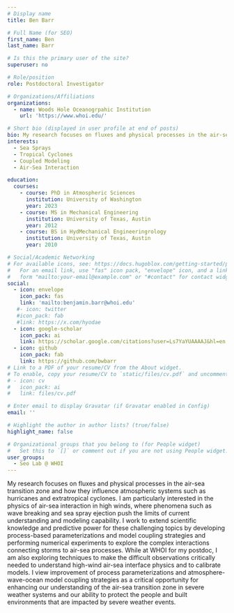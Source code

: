```yaml
---
# Display name
title: Ben Barr

# Full Name (for SEO)
first_name: Ben
last_name: Barr

# Is this the primary user of the site?
superuser: no

# Role/position
role: Postdoctoral Investigator

# Organizations/Affiliations
organizations:
  - name: Woods Hole Oceanogrpahic Institution
    url: 'https://www.whoi.edu/'

# Short bio (displayed in user profile at end of posts)
bio: My research focuses on fluxes and physical processes in the air-sea transition zone and how they influence atmospheric systems such as hurricanes and extratropical cyclones. I am particularly interested in the physics of air-sea interaction in high winds, where phenomena such as wave breaking and sea spray ejection push the limits of current understanding and modeling capability.  I work to extend scientific knowledge and predictive power for these challenging topics by developing process-based parameterizations and model coupling strategies and performing numerical experiments to explore the complex interactions connecting storms to air-sea processes.  While at WHOI for my postdoc, I am also exploring techniques to make the difficult observations critically needed to understand high-wind air-sea interface physics and to calibrate models.  I view improvement of process parameterizations and atmosphere-wave-ocean model coupling strategies as a critical opportunity for enhancing our understanding of the air-sea transition zone in severe weather systems and our ability to protect the people and built environments that are impacted by severe weather events.
interests:
  - Sea Sprays
  - Tropical Cyclones
  - Coupled Modeling
  - Air-Sea Interaction

education:
  courses:
    - course: PhD in Atmospheric Sciences
      institution: University of Washington
      year: 2023
    - course: MS in Mechanical Engineering
      institution: University of Texas, Austin
      year: 2012
    - course: BS in HydMechanical Engineeringrology
      institution: University of Texas, Austin
      year: 2010

# Social/Academic Networking
# For available icons, see: https://docs.hugoblox.com/getting-started/page-builder/#icons
#   For an email link, use "fas" icon pack, "envelope" icon, and a link in the
#   form "mailto:your-email@example.com" or "#contact" for contact widget.
social:
  - icon: envelope
    icon_pack: fas
    link: 'mailto:benjamin.barr@whoi.edu'
   #- icon: twitter
   #icon_pack: fab
   #link: https://x.com/hyodae
  - icon: google-scholar
    icon_pack: ai
    link: https://scholar.google.com/citations?user=Ls7YaYUAAAAJ&hl=en
  - icon: github
    icon_pack: fab
    link: https://github.com/bwbarr
# Link to a PDF of your resume/CV from the About widget.
# To enable, copy your resume/CV to `static/files/cv.pdf` and uncomment the lines below.
# - icon: cv
#   icon_pack: ai
#   link: files/cv.pdf

# Enter email to display Gravatar (if Gravatar enabled in Config)
email: ''

# Highlight the author in author lists? (true/false)
highlight_name: false

# Organizational groups that you belong to (for People widget)
#   Set this to `[]` or comment out if you are not using People widget.
user_groups:
  - Seo Lab @ WHOI
---
```


My research focuses on fluxes and physical processes in the air-sea transition zone and how they influence atmospheric systems such as hurricanes and extratropical cyclones.  I am particularly interested in the physics of air-sea interaction in high winds, where phenomena such as wave breaking and sea spray ejection push the limits of current understanding and modeling capability.  I work to extend scientific knowledge and predictive power for these challenging topics by developing process-based parameterizations and model coupling strategies and performing numerical experiments to explore the complex interactions connecting storms to air-sea processes.  While at WHOI for my postdoc, I am also exploring techniques to make the difficult observations critically needed to understand high-wind air-sea interface physics and to calibrate models.  I view improvement of process parameterizations and atmosphere-wave-ocean model coupling strategies as a critical opportunity for enhancing our understanding of the air-sea transition zone in severe weather systems and our ability to protect the people and built environments that are impacted by severe weather events.
